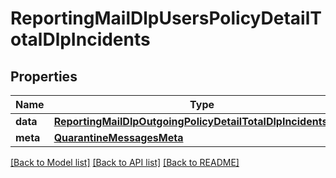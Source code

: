 # ReportingMailDlpUsersPolicyDetailTotalDlpIncidents

## Properties
Name | Type | Description | Notes
------------ | ------------- | ------------- | -------------
**data** | [**ReportingMailDlpOutgoingPolicyDetailTotalDlpIncidentsData**](ReportingMailDlpOutgoingPolicyDetailTotalDlpIncidentsData.md) |  | [optional] 
**meta** | [**QuarantineMessagesMeta**](QuarantineMessagesMeta.md) |  | [optional] 

[[Back to Model list]](../README.md#documentation-for-models) [[Back to API list]](../README.md#documentation-for-api-endpoints) [[Back to README]](../README.md)

